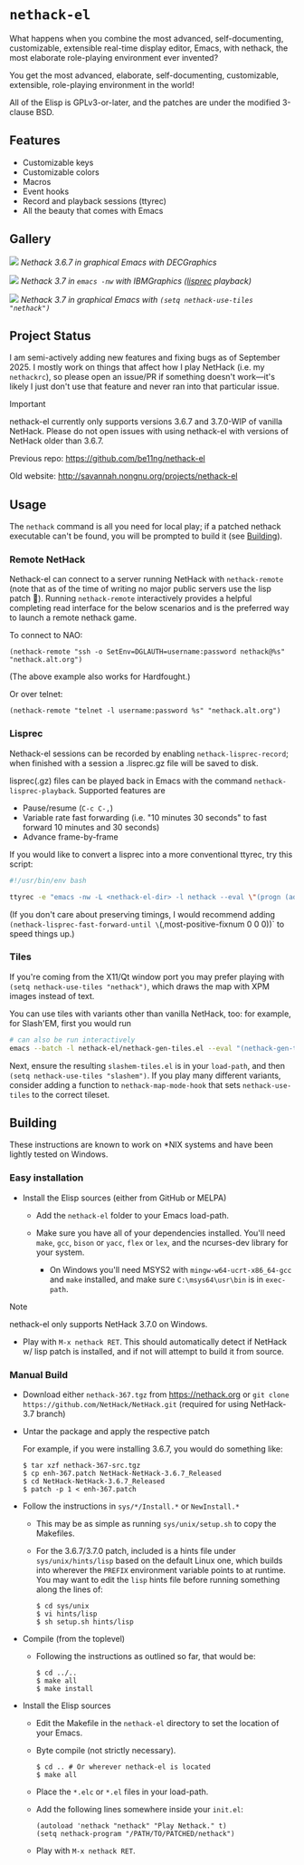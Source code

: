 # `nethack-el`

What happens when you combine the most advanced, self-documenting, customizable,
extensible real-time display editor, Emacs, with nethack, the most elaborate
role-playing environment ever invented?

You get the most advanced, elaborate, self-documenting, customizable,
extensible, role-playing environment in the world!

All of the Elisp is GPLv3-or-later, and the patches are under the modified 3-clause BSD.

## Features

* Customizable keys
* Customizable colors
* Macros
* Event hooks
* Record and playback sessions (ttyrec)
* All the beauty that comes with Emacs

## Gallery

![](./images/graphical-367.gif)
*Nethack 3.6.7 in graphical Emacs with DECGraphics*

<!-- generated with gif-screencast then `gifsicle --crop ... --scale ... --lossy 80 --colors 64 -O3 '#0-49'` -->
![](./images/terminal-37.gif)
*Nethack 3.7 in `emacs -nw` with IBMGraphics ([lisprec](Lisprec) playback)*

<!-- generated with asciinema then `agg in.cast --font-family "JetBrainsMono Nerd Font Mono" out.gif` -->
![](./images/tiles-37.gif)
*Nethack 3.7 in graphical Emacs with `(setq nethack-use-tiles "nethack")`*

## Project Status
I am semi-actively adding new features and fixing bugs as of September 2025.
I mostly work on things that affect how I play NetHack (i.e. my `nethackrc`), so please open an issue/PR if something doesn't work—it's likely I just don't use that feature and never ran into that particular issue.

> [!IMPORTANT]
> nethack-el currently only supports versions 3.6.7 and 3.7.0-WIP of vanilla NetHack.
> Please do not open issues with using nethack-el with versions of NetHack older than 3.6.7.


Previous repo: <https://github.com/be11ng/nethack-el>

Old website: <http://savannah.nongnu.org/projects/nethack-el>

## Usage
The `nethack` command is all you need for local play; if a patched nethack executable can't be found, you will be prompted to build it (see [Building](Building)).

### Remote NetHack
Nethack-el can connect to a server running NetHack with `nethack-remote` (note that as of the time of writing no major public servers use the lisp patch 🥲).
Running `nethack-remote` interactively provides a helpful completing read interface for the below scenarios and is the preferred way to launch a remote nethack game.

To connect to NAO:
```elisp
(nethack-remote "ssh -o SetEnv=DGLAUTH=username:password nethack@%s" "nethack.alt.org")
```
(The above example also works for Hardfought.)

Or over telnet:
```elisp
(nethack-remote "telnet -l username:password %s" "nethack.alt.org")
```

### Lisprec
Nethack-el sessions can be recorded by enabling `nethack-lisprec-record`; when finished with a session a .lisprec.gz file will be saved to disk.

lisprec(.gz) files can be played back in Emacs with the command `nethack-lisprec-playback`.
Supported features are
- Pause/resume (`C-c C-,`)
- Variable rate fast forwarding (i.e. "10 minutes 30 seconds" to fast forward 10 minutes and 30 seconds)
- Advance frame-by-frame

If you would like to convert a lisprec into a more conventional ttyrec, try this script:
```bash
#!/usr/bin/env bash

ttyrec -e "emacs -nw -L <nethack-el-dir> -l nethack --eval \"(progn (add-hook 'nethack-lisprec-playback-finished-hook #'kill-emacs) (nethack-lisprec-playback \\"$1\\"))\"" "${1%%.*}.ttyrec"
```
(If you don't care about preserving timings, I would recommend adding `(nethack-lisprec-fast-forward-until \`(,most-positive-fixnum 0 0 0))` to speed things up.)

### Tiles
If you're coming from the X11/Qt window port you may prefer playing with `(setq nethack-use-tiles "nethack")`, which draws the map with XPM images instead of text.

You can use tiles with variants other than vanilla NetHack, too: for example, for Slash'EM, first you would run
```bash
# can also be run interactively
emacs --batch -l nethack-el/nethack-gen-tiles.el --eval "(nethack-gen-tiles \"<slashem-src-dir>\")"
```
Next, ensure the resulting `slashem-tiles.el` is in your `load-path`, and then `(setq nethack-use-tiles "slashem")`.
If you play many different variants, consider adding a function to `nethack-map-mode-hook` that sets `nethack-use-tiles` to the correct tileset.

## Building

These instructions are known to work on \*NIX systems and have been lightly tested on Windows.

### Easy installation

* Install the Elisp sources (either from GitHub or MELPA)

  * Add the `nethack-el` folder to your Emacs load-path.

  * Make sure you have all of your dependencies installed.  You'll need `make`,
    `gcc`, `bison` or `yacc`, `flex` or `lex`, and the ncurses-dev library for
    your system.

    * On Windows you'll need MSYS2 with `mingw-w64-ucrt-x86_64-gcc` and `make` installed, and make sure `C:\msys64\usr\bin` is in `exec-path`.

> [!NOTE]
> nethack-el only supports NetHack 3.7.0 on Windows.

  * Play with `M-x nethack RET`. This should automatically detect if NetHack w/ lisp patch is installed, and if not will attempt to build it from source.

### Manual Build

* Download either `nethack-367.tgz` from <https://nethack.org> or `git clone https://github.com/NetHack/NetHack.git` (required for using NetHack-3.7 branch)

* Untar the package and apply the respective patch

  For example, if you were installing 3.6.7, you would do something like:

  ```
  $ tar xzf nethack-367-src.tgz
  $ cp enh-367.patch NetHack-NetHack-3.6.7_Released
  $ cd NetHack-NetHack-3.6.7_Released
  $ patch -p 1 < enh-367.patch
  ```

* Follow the instructions in `sys/*/Install.*` or `NewInstall.*`

  * This may be as simple as running `sys/unix/setup.sh` to copy the Makefiles.

  * For the 3.6.7/3.7.0 patch, included is a hints file under
    `sys/unix/hints/lisp` based on the default Linux one, which builds
    into wherever the `PREFIX` environment variable points to at runtime.  You
    may want to edit the `lisp` hints file before running something along
    the lines of:

    ```
    $ cd sys/unix
    $ vi hints/lisp
    $ sh setup.sh hints/lisp
    ```

* Compile (from the toplevel)

  * Following the instructions as outlined so far, that would be:

    ```
    $ cd ../..
    $ make all
    $ make install
    ```

* Install the Elisp sources

  * Edit the Makefile in the `nethack-el` directory to set the location of your
    Emacs.

  * Byte compile (not strictly necessary).

    ```
    $ cd .. # Or wherever nethack-el is located
    $ make all
    ```

  * Place the `*.elc` or `*.el` files in your load-path.

  * Add the following lines somewhere inside your `init.el`:

    ```elisp
    (autoload 'nethack "nethack" "Play Nethack." t)
    (setq nethack-program "/PATH/TO/PATCHED/nethack")
    ```

  * Play with `M-x nethack RET`.
